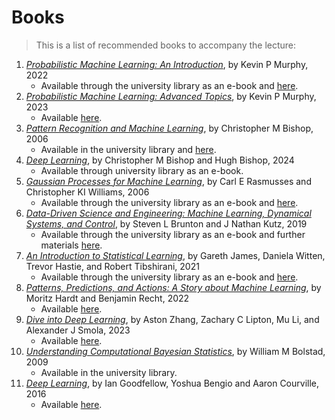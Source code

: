 # Books

> This is a list of recommended books to accompany the lecture:

1. [*Probabilistic Machine Learning: An Introduction*](https://mitpress.mit.edu/9780262046824/probabilistic-machine-learning/), by Kevin P Murphy, 2022
    - Available through the university library as an e-book and [here](https://probml.github.io/pml-book/book1.html).
2. [*Probabilistic Machine Learning: Advanced Topics*](https://mitpress.mit.edu/9780262048439/probabilistic-machine-learning/), by Kevin P Murphy, 2023
    - Available [here](https://probml.github.io/pml-book/book2.html).
3. [*Pattern Recognition and Machine Learning*](https://link.springer.com/book/9780387310732), by Christopher M Bishop, 2006
    - Available in the university library and [here](https://www.microsoft.com/en-us/research/uploads/prod/2006/01/Bishop-Pattern-Recognition-and-Machine-Learning-2006.pdf).
4. [*Deep Learning*](https://link.springer.com/book/10.1007/978-3-031-45468-4), by Christopher M Bishop and Hugh Bishop, 2024
    - Available through university library as an e-book.
5. [*Gaussian Processes for Machine Learning*](https://direct.mit.edu/books/book/2320/Gaussian-Processes-for-Machine-Learning), by Carl E Rasmusses and Christopher KI Williams, 2006
    - Available through the university library as an e-book and [here](https://gaussianprocess.org/gpml/).
6. [*Data-Driven Science and Engineering: Machine Learning, Dynamical Systems, and Control*](https://www.cambridge.org/core/books/datadriven-science-and-engineering/77D52B171B60A496EAFE4DB662ADC36E), by Steven L Brunton and J Nathan Kutz, 2019
    - Available through the university library as an e-book and further materials [here](http://databookuw.com).
7. [*An Introduction to Statistical Learning*](https://link.springer.com/book/10.1007/978-3-031-38747-0), by Gareth James, Daniela Witten, Trevor Hastie, and Robert Tibshirani, 2021
    - Available through the university library as an e-book and [here](https://www.statlearning.com).
8. [*Patterns, Predictions, and Actions: A Story about Machine Learning*](https://press.princeton.edu/books/hardcover/9780691233734/patterns-predictions-and-actions), by Moritz Hardt and Benjamin Recht, 2022
    - Available [here](https://mlstory.org/).
9. [*Dive into Deep Learning*](https://www.amazon.de/-/en/Aston-Zhang/dp/1009389432), by Aston Zhang, Zachary C Lipton, Mu Li, and Alexander J Smola, 2023
    - Available [here](https://d2l.ai/).
10. [*Understanding Computational Bayesian Statistics*](https://onlinelibrary.wiley.com/doi/book/10.1002/9780470567371), by William M Bolstad, 2009
    - Available in the university library.
11. [*Deep Learning*](https://mitpress.mit.edu/9780262035613/deep-learning/), by Ian Goodfellow, Yoshua Bengio and Aaron Courville, 2016
    - Available [here](https://www.deeplearningbook.org/).
